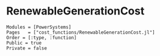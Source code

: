 # RenewableGenerationCost

```@autodocs
Modules = [PowerSystems]
Pages   = ["cost_functions/RenewableGenerationCost.jl"]
Order = [:type, :function]
Public = true
Private = false
```